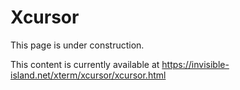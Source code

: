 # Xcursor

This page is under construction.

This content is currently available at
https://invisible-island.net/xterm/xcursor/xcursor.html
